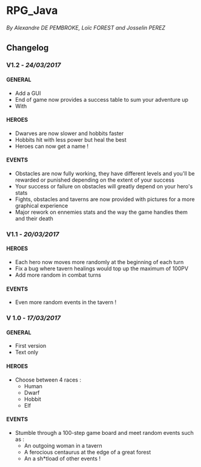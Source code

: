 # RPG_Java
###### By Alexandre DE PEMBROKE, Loïc FOREST  and Josselin PEREZ

## Changelog
### V1.2 - *24/03/2017*
#### GENERAL
- Add a GUI
- End of game now provides a success table to sum your adventure up
- With

#### HEROES
- Dwarves are now slower and hobbits faster
- Hobbits hit with less power but heal the best
- Heroes can now get a name !

#### EVENTS
- Obstacles are now fully working, they have different levels and you'll be rewarded or punished depending on the extent of your success
- Your success or failure on obstacles will greatly depend on your hero's stats
- Fights, obstacles and taverns are now provided with pictures for a more graphical experience
- Major rework on ennemies stats and the way the game handles them and their death

### V1.1 - *20/03/2017*
#### HEROES
- Each hero now moves more randomly at the beginning of each turn
- Fix a bug where tavern healings would top up the maximum of 100PV
- Add more random in combat turns

#### EVENTS
- Even more random events in the tavern !


### V 1.0 - *17/03/2017*
#### GENERAL
- First version
- Text only

#### HEROES
- Choose between 4 races :
    - Human
    - Dwarf
    - Hobbit
    - Elf
   
#### EVENTS
- Stumble through a 100-step game board and meet random events such as :
    - An outgoing woman in a tavern
    - A ferocious centaurus at the edge of a great forest
    - An a sh*tload of other events !
    